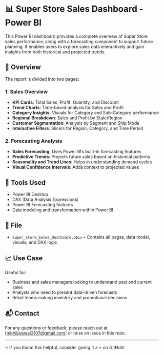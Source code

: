 # 📊 Super Store Sales Dashboard - Power BI

This Power BI dashboard provides a complete overview of Super Store sales performance, along with a forecasting component to support future planning. It enables users to explore sales data interactively and gain insights from both historical and projected trends.

## 🚀 Overview

The report is divided into two pages:

### 1. Sales Overview
- **KPI Cards**: Total Sales, Profit, Quantity, and Discount
- **Trend Charts**: Time-based analysis for Sales and Profit
- **Category Insights**: Visuals for Category and Sub-Category performance
- **Regional Breakdown**: Sales and Profit by State/Region
- **Customer Segmentation**: Analysis by Segment and Ship Mode
- **Interactive Filters**: Slicers for Region, Category, and Time Period

### 2. Forecasting Analysis
- **Sales Forecasting**: Uses Power BI’s built-in forecasting features
- **Predictive Trends**: Projects future sales based on historical patterns
- **Seasonality and Trend Lines**: Helps in understanding demand cycles
- **Visual Confidence Intervals**: Adds context to projected values

## 🧰 Tools Used

- Power BI Desktop
- DAX (Data Analysis Expressions)
- Power BI Forecasting features
- Data modeling and transformation within Power BI

## 📂 File

- `Super_Store_Sales_Dashboard.pbix` – Contains all pages, data model, visuals, and DAX logic.

## 📈 Use Case

Useful for:
- Business and sales managers looking to understand past and current sales
- Analysts who need to present data-driven forecasts
- Retail teams making inventory and promotional decisions

## 📬 Contact

For any questions or feedback, please reach out at [nikhiljaiswal3107@gmail.com] or raise an issue in this repo.

---

⭐ If you found this helpful, consider giving it a ⭐ on GitHub!
